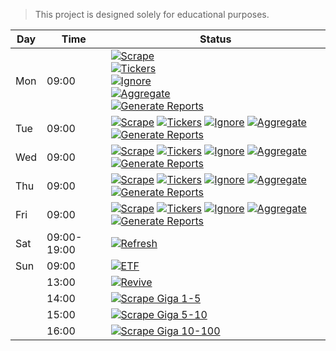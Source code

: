 > This project is designed solely for educational purposes.


| Day | Time        | Status |
|-----|-------------|--------|
| Mon | 09:00       | [![Scrape](https://github.com/mmiliukas/screeners/actions/workflows/scrape.yml/badge.svg)](https://github.com/mmiliukas/screeners/actions/workflows/scrape.yml)<br/>[![Tickers](https://github.com/mmiliukas/screeners/actions/workflows/tickers.yml/badge.svg)](https://github.com/mmiliukas/screeners/actions/workflows/tickers.yml)<br/>[![Ignore](https://github.com/mmiliukas/screeners/actions/workflows/ignore.yml/badge.svg)](https://github.com/mmiliukas/screeners/actions/workflows/ignore.yml)<br/>[![Aggregate](https://github.com/mmiliukas/screeners/actions/workflows/aggregate.yml/badge.svg)](https://github.com/mmiliukas/screeners/actions/workflows/aggregate.yml)<br/>[![Generate Reports](https://github.com/mmiliukas/screeners/actions/workflows/generate-reports.yml/badge.svg)](https://github.com/mmiliukas/screeners/actions/workflows/generate-reports.yml) |
| Tue | 09:00       | [![Scrape](https://github.com/mmiliukas/screeners/actions/workflows/scrape.yml/badge.svg)](https://github.com/mmiliukas/screeners/actions/workflows/scrape.yml) [![Tickers](https://github.com/mmiliukas/screeners/actions/workflows/tickers.yml/badge.svg)](https://github.com/mmiliukas/screeners/actions/workflows/tickers.yml) [![Ignore](https://github.com/mmiliukas/screeners/actions/workflows/ignore.yml/badge.svg)](https://github.com/mmiliukas/screeners/actions/workflows/ignore.yml) [![Aggregate](https://github.com/mmiliukas/screeners/actions/workflows/aggregate.yml/badge.svg)](https://github.com/mmiliukas/screeners/actions/workflows/aggregate.yml) [![Generate Reports](https://github.com/mmiliukas/screeners/actions/workflows/generate-reports.yml/badge.svg)](https://github.com/mmiliukas/screeners/actions/workflows/generate-reports.yml) |
| Wed | 09:00       | [![Scrape](https://github.com/mmiliukas/screeners/actions/workflows/scrape.yml/badge.svg)](https://github.com/mmiliukas/screeners/actions/workflows/scrape.yml) [![Tickers](https://github.com/mmiliukas/screeners/actions/workflows/tickers.yml/badge.svg)](https://github.com/mmiliukas/screeners/actions/workflows/tickers.yml) [![Ignore](https://github.com/mmiliukas/screeners/actions/workflows/ignore.yml/badge.svg)](https://github.com/mmiliukas/screeners/actions/workflows/ignore.yml) [![Aggregate](https://github.com/mmiliukas/screeners/actions/workflows/aggregate.yml/badge.svg)](https://github.com/mmiliukas/screeners/actions/workflows/aggregate.yml) [![Generate Reports](https://github.com/mmiliukas/screeners/actions/workflows/generate-reports.yml/badge.svg)](https://github.com/mmiliukas/screeners/actions/workflows/generate-reports.yml) |
| Thu | 09:00       | [![Scrape](https://github.com/mmiliukas/screeners/actions/workflows/scrape.yml/badge.svg)](https://github.com/mmiliukas/screeners/actions/workflows/scrape.yml) [![Tickers](https://github.com/mmiliukas/screeners/actions/workflows/tickers.yml/badge.svg)](https://github.com/mmiliukas/screeners/actions/workflows/tickers.yml) [![Ignore](https://github.com/mmiliukas/screeners/actions/workflows/ignore.yml/badge.svg)](https://github.com/mmiliukas/screeners/actions/workflows/ignore.yml) [![Aggregate](https://github.com/mmiliukas/screeners/actions/workflows/aggregate.yml/badge.svg)](https://github.com/mmiliukas/screeners/actions/workflows/aggregate.yml) [![Generate Reports](https://github.com/mmiliukas/screeners/actions/workflows/generate-reports.yml/badge.svg)](https://github.com/mmiliukas/screeners/actions/workflows/generate-reports.yml) |
| Fri | 09:00       | [![Scrape](https://github.com/mmiliukas/screeners/actions/workflows/scrape.yml/badge.svg)](https://github.com/mmiliukas/screeners/actions/workflows/scrape.yml) [![Tickers](https://github.com/mmiliukas/screeners/actions/workflows/tickers.yml/badge.svg)](https://github.com/mmiliukas/screeners/actions/workflows/tickers.yml) [![Ignore](https://github.com/mmiliukas/screeners/actions/workflows/ignore.yml/badge.svg)](https://github.com/mmiliukas/screeners/actions/workflows/ignore.yml) [![Aggregate](https://github.com/mmiliukas/screeners/actions/workflows/aggregate.yml/badge.svg)](https://github.com/mmiliukas/screeners/actions/workflows/aggregate.yml) [![Generate Reports](https://github.com/mmiliukas/screeners/actions/workflows/generate-reports.yml/badge.svg)](https://github.com/mmiliukas/screeners/actions/workflows/generate-reports.yml) |
| Sat | 09:00-19:00 | [![Refresh](https://github.com/mmiliukas/screeners/actions/workflows/refresh.yml/badge.svg)](https://github.com/mmiliukas/screeners/actions/workflows/refresh.yml) |
| Sun | 09:00       | [![ETF](https://github.com/mmiliukas/screeners/actions/workflows/etf.yml/badge.svg)](https://github.com/mmiliukas/screeners/actions/workflows/etf.yml) |
|     | 13:00       | [![Revive](https://github.com/mmiliukas/screeners/actions/workflows/revive.yml/badge.svg)](https://github.com/mmiliukas/screeners/actions/workflows/revive.yml) |
|     | 14:00       | [![Scrape Giga 1-5](https://github.com/mmiliukas/screeners/actions/workflows/giga-1-5.yml/badge.svg)](https://github.com/mmiliukas/screeners/actions/workflows/giga-1-5.yml) |
|     | 15:00       | [![Scrape Giga 5-10](https://github.com/mmiliukas/screeners/actions/workflows/giga-5-10.yml/badge.svg)](https://github.com/mmiliukas/screeners/actions/workflows/giga-5-10.yml) |
|     | 16:00       | [![Scrape Giga 10-100](https://github.com/mmiliukas/screeners/actions/workflows/giga-10-100.yml/badge.svg)](https://github.com/mmiliukas/screeners/actions/workflows/giga-10-100.yml) |
